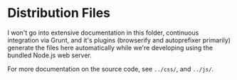 Distribution Files
==================

I won't go into extensive documentation in this folder, continuous integration via Grunt, and it's plugins (browserify and autoprefixer primarily) generate the files here automatically while we're developing using the bundled Node.js web server.

For more documentation on the source code, see ```../css/```, and ```../js/```.